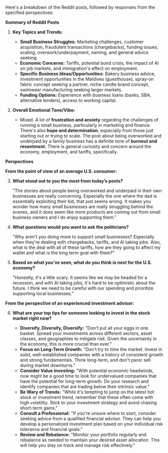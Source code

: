 Here's a breakdown of the Reddit posts, followed by responses from the specified perspectives:

**Summary of Reddit Posts**

1.  **Key Topics and Trends:**

    *   **Small Business Struggles:** Marketing challenges, customer acquisition, fraudulent transactions (chargebacks), funding issues, scaling, overwork/underpayment, naming, and general advice seeking.
    *   **Economic Concerns:** Tariffs, potential bond crisis, the impact of AI on job markets, and immigration's effect on employment.
    *   **Specific Business Ideas/Opportunities:** Bakery business advice, investment opportunities in the Maldives (guesthouse), spray-on fabric concept seeking a partner, niche candle brand concept, swimwear manufacturing seeking larger markets.
    *   **Funding Options:** Experience with business loans (banks, SBA, alternative lenders), access to working capital.

2.  **Overall Emotional Tone/Vibe:**

    *   Mixed. A lot of **frustration and anxiety** regarding the challenges of running a small business, particularly in marketing and finance. There's also **hope and determination**, especially from those just starting out or trying to scale. The post about being overworked and underpaid by a family business has a definite tone of **burnout and resentment.** There is general curiosity and concern around the economy, employment, and tariffs, specifically.

**Perspectives**

**From the point of view of an average U.S. consumer:**

3.  **What stood out to you the most from today’s posts?**

    "The stories about people being overworked and underpaid in their own businesses are really concerning. Especially the one where the dad is essentially exploiting their kid, that just seems wrong. It makes you wonder how many small businesses are really struggling behind the scenes, and it does seem like more products are coming out from small business owners and I do enjoy supporting them."

4.  **What questions would you want to ask the politicians?**

    "Why aren't you doing more to support small businesses? Especially when they're dealing with chargebacks, tariffs, and AI taking jobs. Also, what is the deal with all of these tariffs, how are they going to affect my wallet and what is the long term goal with them?"

5.  **Based on what you’ve seen, what do you think is next for the U.S. economy?**

    "Honestly, it's a little scary. It seems like we may be headed for a recession, and with AI taking jobs, it's hard to be optimistic about the future. I think we need to be careful with our spending and prioritize supporting local businesses."

**From the perspective of an experienced investment advisor:**

6.  **What are your top tips for someone looking to invest in the stock market right now?**

    *   **Diversify, Diversify, Diversify:** "Don't put all your eggs in one basket. Spread your investments across different sectors, asset classes, and geographies to mitigate risk. Given the uncertainty in the economy, this is more crucial than ever."
    *   **Focus on Long-Term Growth:** "Don't try to time the market. Invest in solid, well-established companies with a history of consistent growth and strong fundamentals. Think long-term, and don't panic sell during market downturns."
    *   **Consider Value Investing:** "With potential economic headwinds, now might be a good time to look for undervalued companies that have the potential for long-term growth. Do your research and identify companies that are trading below their intrinsic value."
    *   **Be Wary of Trends:** "While it's tempting to jump on the latest hot stock or investment trend, remember that these often come with high volatility. Stick to your investment strategy and avoid chasing short-term gains."
    *   **Consult a Professional:** "If you're unsure where to start, consider seeking advice from a qualified financial advisor. They can help you develop a personalized investment plan based on your individual risk tolerance and financial goals."
    *   **Review and Rebalance:** "Monitor your portfolio regularly and rebalance as needed to maintain your desired asset allocation. This will help you stay on track and manage risk effectively."
